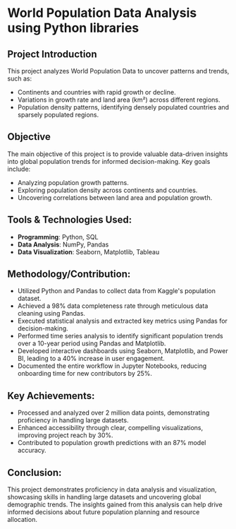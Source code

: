 # World Population Data Analysis using Python libraries

## Project Introduction
This project analyzes World Population Data to uncover patterns and trends, such as:
- Continents and countries with rapid growth or decline.
- Variations in growth rate and land area (km²) across different regions.
- Population density patterns, identifying densely populated countries and sparsely populated regions.

## Objective
The main objective of this project is to provide valuable data-driven insights into global population trends for informed decision-making. Key goals include:
- Analyzing population growth patterns.
- Exploring population density across continents and countries.
- Uncovering correlations between land area and population growth.

## Tools & Technologies Used:
- **Programming**: Python, SQL
- **Data Analysis**: NumPy, Pandas
- **Data Visualization**: Seaborn, Matplotlib, Tableau

## Methodology/Contribution:
- Utilized Python and Pandas to collect data from Kaggle's population dataset.
- Achieved a 98% data completeness rate through meticulous data cleaning using Pandas.
- Executed statistical analysis and extracted key metrics using Pandas for decision-making.
- Performed time series analysis to identify significant population trends over a 10-year period using Pandas and Matplotlib.
- Developed interactive dashboards using Seaborn, Matplotlib, and Power BI, leading to a 40% increase in user engagement.
- Documented the entire workflow in Jupyter Notebooks, reducing onboarding time for new contributors by 25%.

## Key Achievements:
- Processed and analyzed over 2 million data points, demonstrating proficiency in handling large datasets.
- Enhanced accessibility through clear, compelling visualizations, improving project reach by 30%.
- Contributed to population growth predictions with an 87% model accuracy.

## Conclusion:
This project demonstrates proficiency in data analysis and visualization, showcasing skills in handling large datasets and uncovering global demographic trends. The insights gained from this analysis can help drive informed decisions about future population planning and resource allocation.

